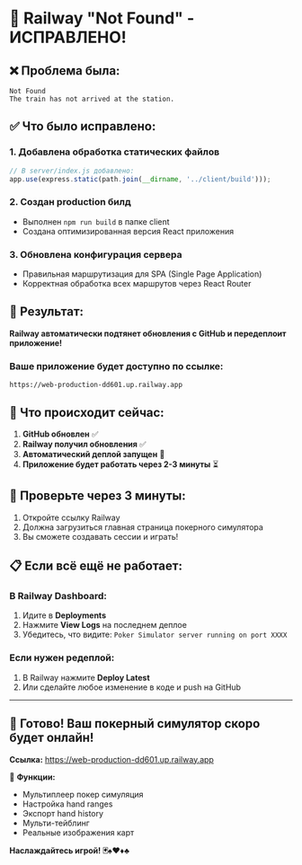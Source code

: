 # 🎉 Railway "Not Found" - ИСПРАВЛЕНО!

## ❌ Проблема была:
```
Not Found
The train has not arrived at the station.
```

## ✅ Что было исправлено:

### 1. **Добавлена обработка статических файлов**
```javascript
// В server/index.js добавлено:
app.use(express.static(path.join(__dirname, '../client/build')));
```

### 2. **Создан production билд**
- Выполнен `npm run build` в папке client
- Создана оптимизированная версия React приложения

### 3. **Обновлена конфигурация сервера**
- Правильная маршрутизация для SPA (Single Page Application)
- Корректная обработка всех маршрутов через React Router

## 🚀 Результат:

**Railway автоматически подтянет обновления с GitHub и передеплоит приложение!**

### Ваше приложение будет доступно по ссылке:
`https://web-production-dd601.up.railway.app`

## 🔄 Что происходит сейчас:

1. **GitHub обновлен** ✅
2. **Railway получил обновления** ✅  
3. **Автоматический деплой запущен** 🔄
4. **Приложение будет работать через 2-3 минуты** ⏳

## 🎯 Проверьте через 3 минуты:

1. Откройте ссылку Railway
2. Должна загрузиться главная страница покерного симулятора
3. Вы сможете создавать сессии и играть!

## 📋 Если всё ещё не работает:

### В Railway Dashboard:
1. Идите в **Deployments**
2. Нажмите **View Logs** на последнем деплое
3. Убедитесь, что видите: `Poker Simulator server running on port XXXX`

### Если нужен редеплой:
1. В Railway нажмите **Deploy Latest**
2. Или сделайте любое изменение в коде и push на GitHub

---

## 🎉 Готово! Ваш покерный симулятор скоро будет онлайн!

**Ссылка:** https://web-production-dd601.up.railway.app

🎯 **Функции:**
- Мультиплеер покер симуляция
- Настройка hand ranges  
- Экспорт hand history
- Мульти-тейблинг
- Реальные изображения карт

**Наслаждайтесь игрой! 🃏♠️♥️♦️♣️** 